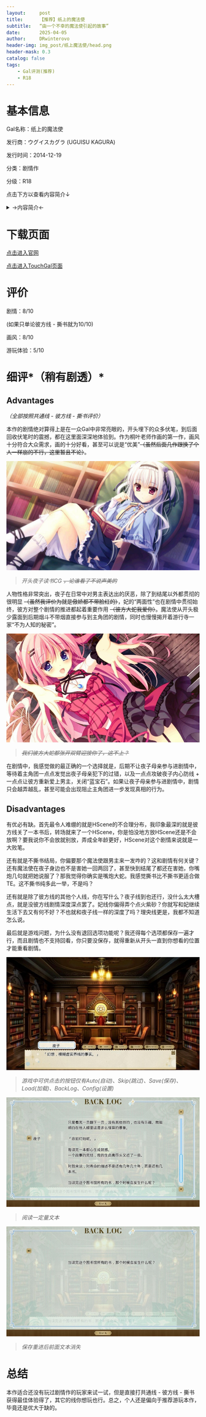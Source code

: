 ```yaml
---
layout:     post
title:      【推荐】纸上的魔法使
subtitle:   “由一个不幸的魔法使引起的故事”
date:       2025-04-05
author:     DRwinterovo
header-img: img_post/纸上魔法使/head.png
header-mask: 0.3
catalog: false
tags:
    - Gal评测(推荐)
    - R18
---
```


# 基本信息

Gal名称：纸上的魔法使

发行商：ウグイスカグラ (UGUISU KAGURA)

发行时间：2014-12-19

分类：剧情作

分级：R18

点击下方以查看内容简介↓

<details>
<summary> →内容简介← </summary>

<div markdown="1">

> 在某个岛上有一座规模略小的图书馆。<br>这座图书馆是专门为了某个少女而建造的，游行寺家的私人图书馆。<br>这座图书馆里有很多的罕见的书物，<br>如果是书虫的话，那就绝对不会存在比这里还要爱不释手的地方。<br>而，在这般首屈一指的私人图书馆里，住着几位出众且愉快的住人。<br><br>热爱图书的NEET族少女·游行寺夜子。<br>毒舌，冷淡的妹妹·月社妃。<br>借住于图书馆的天然少女·伏见理央。<br>还有一位被这背后的秘密而吸引过来的侦探少女·日向彼方。<br><br>他们就宛如被什么而引导着一样，互相邂逅——<br>随后又以“喜爱书”这一点为契机，开始了属于他们的青春。<br>一开始的图书馆虽然寂寞单调，可自主人公一行人住进来之后这座图书馆就变得渐渐热闹了起来。<br>在不知不觉中——他们之间的关系变的亲密起来，达到了所谓青梅竹马的程度。<br><br>时光飞逝，2年后。<br>因家庭原因，主人公离开了这座岛屿。而这次，主人公久违的回到了那座图书馆。<br><br>与6年前相同这里还和以前一样，无论是图书馆还是亲爱的青梅竹马们都没有发生太大的变化。<br>可是，那在6年前未曾得知的“图书馆的秘密”这次却等待着主人公去揭晓它。<br><br>「——出现在书中之事，会在现世中再现。无论那是何等荒谬之事」<br><br>如果是酸酸甜甜的恋爱系小说的话，那就会发生宛如飘渺的爱情罗曼史。<br>又假如那是惊讶重重的幻想系小说的话，到了明天就会有吸血鬼出现在你的面前。<br>而碰到了略惊悚的恐怖系物语的话，你的身后就会有幽灵在向你招手。<br><br>「这就是所谓的“魔法之书”」<br><br>这是一个被小清新的青春与苦闷焦躁的感情所动摇的，某个小小图书馆的物语……<br><br>游行寺夜子的逞强，<br>月社妃的可爱，<br>伏见理央的坚强，<br>日向彼方的耀眼感……<br>准备好——来一场你与“书”的恋爱吧。

</div>

</details>

# 下载页面

[点击进入官网](http://kagura.rdy.jp/kamimaho/index.html)

[点击进入TouchGal页面](https://www.touchgal.us/856ee6ce)

# 评价
剧情：8/10

(如果只单论彼方线 - 撕书就为10/10) 

画风：8/10 

游玩体验：5/10

# 细评*（稍有剧透）*
## Advantages
*（全部按照共通线 - 彼方线 - 撕书评价）*

本作的剧情绝对算得上是在一众Gal中非常亮眼的，开头埋下的众多伏笔，到后面回收伏笔时的震撼，都在这里面深深地体验到。作为桐叶老师作画的第一作，画风十分符合大众需求，画的十分好看，甚至可以说是“优美”~~（虽然后面几作跟换了个人一样崩的不行，这里暂且不论）~~。

![](/img_post/纸上魔法使/1.jpg)

> *开头夜子读书CG ~~，论谁看了不说声美的~~*

人物性格非常突出，夜子在日常中对男主表达出的厌恶，除了到结尾以外都贯彻的很明显 ~~（虽然我评价为就是傲娇都不带脸红的）~~，妃的“两面性”也在剧情中贯彻始终，彼方对整个剧情的推进都起着重要作用 ~~（彼方大蛇我爱你）~~。魔法使从开头极少露面到后期烟斗不带烟直接参与到主角团的剧情，同时也慢慢揭开着游行寺一家“不为人知的秘密”。

![](/img_post/纸上魔法使/2.jpg)

> *~~我们彼方大蛇都张开双臂迎接你了，这不上？~~*

在剧情中，我感觉做的最正确的一个选择就是，后期不让夜子母亲参与进剧情中，等待着主角团一点点发觉出夜子母亲犯下的过错，以及一点点攻破夜子内心防线 + 一点点让彼方重新爱上男主，关闭“蓝宝石”。如果让夜子母亲参与进剧情中，剧情只会越弄越乱，甚至可能会出现阻止主角团进一步发现真相的行为。

## Disadvantages
有优必有缺。首先最令人难绷的就是HScene的不合理分布，我印象最深的就是彼方线关了一本书后，转场就来了一个HScene，你是怕没地方放HScene还是不会放啊？要我说你不会放就别放，弄成全年龄更好，HScene对这个剧情来说就是一大败笔。

还有就是不撕书结局，你偏要那个魔法使跟男主来一发咋的？这和剧情有何关键？还有魔法使在夜子身边也不是害她一回两回了，甚至快到结尾了都还在害她，你嘴炮几句就把她说服了？那我觉得你确实是嘴炮大蛇。我感觉撕书比不撕书更适合做TE。这不撕书纯多此一举，不是吗？

还有就是除了彼方线的其他个人线，你在写什么？夜子线到也还行，没什么太大槽点，就是没彼方线剧情深度深点罢了。妃线你偏得弄个点火紫砂？你就写和妃继续生活下去又有何不好？不也就和夜子线一样的深度了吗？理央线更是，我都不知道怎么说。

最后就是游戏问题，为什么没有退回选项功能呢？我还得每个选项都保存一遍才行，而且剧情也不支持回看，你只要没保存，就得重新从开头一直到你想看的位置才能重看剧情。

![](/img_post/纸上魔法使/3.jpg)
> *游戏中可供点击的按钮仅有Auto(自动)、Skip(跳过)、Save(保存)、Load(加载)、BackLog、Config(设置)*

![](/img_post/纸上魔法使/5.jpg)
> *阅读一定量文本*

![](/img_post/纸上魔法使/4.jpg)
> *保存重进后前面文本消失*


# 总结
本作适合还没有玩过剧情作的玩家来试一试，但是直接打共通线 - 彼方线 - 撕书获得最佳体验得了，其它的线你想玩也行。总之，个人还是偏向于推荐游玩本作，毕竟还是优大于缺的。

